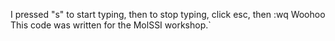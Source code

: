 I pressed "s" to start typing, then to 
stop typing, click esc, then :wq
Woohoo
This code was written for the MolSSI workshop.`

